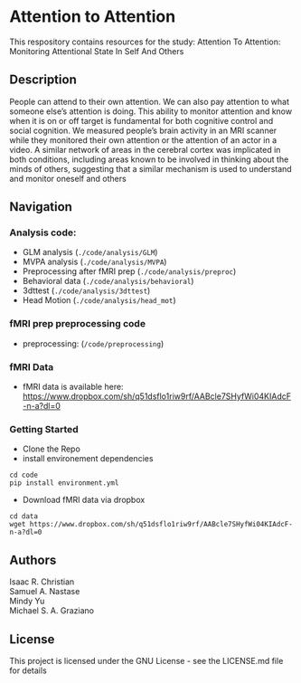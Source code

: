 # Attention to Attention

This respository contains resources for the study: Attention To Attention: Monitoring Attentional State In Self And Others 


## Description

People can attend to their own attention. We can also pay attention to what someone else’s attention is doing. This ability to monitor attention and know when it is on or off target is fundamental for both cognitive control and social cognition. 
We measured people’s brain activity in an MRI scanner while they monitored their own attention or the attention of an actor in a video. 
A similar network of areas in the cerebral cortex was implicated in both conditions, including areas known to be involved in thinking about the minds of others, suggesting that a similar mechanism is used to understand and monitor oneself and others


## Navigation


### Analysis code:
- GLM analysis (`./code/analysis/GLM`)
- MVPA analysis (`./code/analysis/MVPA`)
- Preprocessing after fMRI prep (`./code/analysis/preproc`)
- Behavioral data (`./code/analysis/behavioral`)
- 3dttest (`./code/analysis/3dttest`)
- Head Motion (`./code/analysis/head_mot`)

### fMRI prep preprocessing code
- preprocessing: (`/code/preprocessing`)

### fMRI Data
- fMRI data is available here: https://www.dropbox.com/sh/q51dsflo1riw9rf/AABcle7SHyfWi04KIAdcF-n-a?dl=0

### Getting Started
* Clone the Repo
* install environement dependencies
```
cd code
pip install environment.yml
```

* Download fMRI data via dropbox
```
cd data
wget https://www.dropbox.com/sh/q51dsflo1riw9rf/AABcle7SHyfWi04KIAdcF-n-a?dl=0
```


## Authors
Isaac R. Christian <br>
Samuel A. Nastase <br>
Mindy Yu  <br>
Michael S. A. Graziano



## License

This project is licensed under the GNU License - see the LICENSE.md file for details


